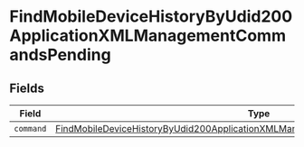 # FindMobileDeviceHistoryByUdid200ApplicationXMLManagementCommandsPending


## Fields

| Field                                                                                                                                                                                       | Type                                                                                                                                                                                        | Required                                                                                                                                                                                    | Description                                                                                                                                                                                 |
| ------------------------------------------------------------------------------------------------------------------------------------------------------------------------------------------- | ------------------------------------------------------------------------------------------------------------------------------------------------------------------------------------------- | ------------------------------------------------------------------------------------------------------------------------------------------------------------------------------------------- | ------------------------------------------------------------------------------------------------------------------------------------------------------------------------------------------- |
| `command`                                                                                                                                                                                   | [FindMobileDeviceHistoryByUdid200ApplicationXMLManagementCommandsPendingCommand](../../models/operations/findmobiledevicehistorybyudid200applicationxmlmanagementcommandspendingcommand.md) | :heavy_minus_sign:                                                                                                                                                                          | N/A                                                                                                                                                                                         |